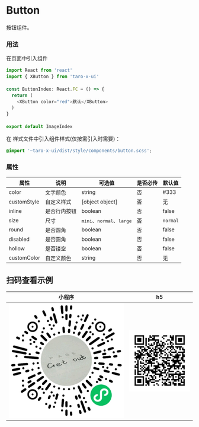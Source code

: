 # Button

按钮组件。

### 用法

在页面中引入组件

```js
import React from 'react'
import { XButton } from 'taro-x-ui'

const ButtonIndex: React.FC = () => {
  return (
    <XButton color="red">默认</XButton>
  )
}

export default ImageIndex
```

在 样式文件中引入组件样式(仅按需引入时需要)：

```css
@import '~taro-x-ui/dist/style/components/button.scss';
```

### 属性

| 属性  | 说明     | 可选值   | 是否必传 | 默认值 |
|-------|----------|--------|----------|--------|
| color | 文字颜色 | string | 否       | #333   |
| customStyle | 自定义样式 | [object object] | 否       | 无  |
| inline | 是否行内按钮 | boolean | 否       | false  |
| size | 尺寸 | `mini`、`normal`、`large` | 否       | `normal` |
| round | 是否圆角 | boolean | 否 | false |
| disabled | 是否圆角 | boolean | 否 | false |
| hollow | 是否镂空 | boolean | 否 | false |
| customColor | 自定义颜色 | string | 否 | 无 |


## 扫码查看示例

| 小程序                                          | h5                                          |
|-------------------------------------------------|---------------------------------------------|
| ![小程序](./_media/qrcode_pages_button_index.png) | ![h5](./_media/qrcode_demo_h5_button.png) |